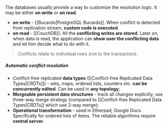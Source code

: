 The databases usually provide a way to customize the resolution logic. It may be either **on write** or **on read**.

- **on write** - [[Bucardo|PostgreSQL Bucardo]]. When conflict is detected from replication stream, **custom code is executed**.
- **on read** - [[CouchDB]]. All the **conflicting writes are stored**. Later on, when data is read, the application can **show user the conflicting data** and let him decide what to do with it.

> Conflicts relate to individual rows (not to the transaction).

##### Automatic conflict resolution
- Conflict-free replicated **data types** ([[Conflict-free Replicated Data Types|CRDTs]]) - sets, maps, ordered lists, counters etc. **can be concurrently edited**. Can be used in **any topology**;
- **Mergeable persistent data structures** - track all changes explicitly, use three-way merge strategy (compared to [[Conflict-free Replicated Data Types|CRDTs]] which use 2-way merge);
- **Operational transformation** - used in Etherpad, Google Docs. Specifically for ordered lists of items. The reliable algorithms require **central server**.
